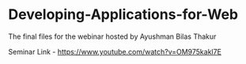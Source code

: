 # Developing-Applications-for-Web
The final files for the webinar hosted by Ayushman Bilas Thakur

Seminar Link - https://www.youtube.com/watch?v=OM975kakl7E
